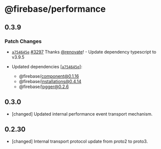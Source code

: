 # @firebase/performance

## 0.3.9

### Patch Changes

- [`a754645e`](https://github.com/firebase/firebase-js-sdk/commit/a754645ec2be1b8c205f25f510196eee298b0d6e) [#3297](https://github.com/firebase/firebase-js-sdk/pull/3297) Thanks [@renovate](https://github.com/apps/renovate)! - Update dependency typescript to v3.9.5

- Updated dependencies [[`a754645e`](https://github.com/firebase/firebase-js-sdk/commit/a754645ec2be1b8c205f25f510196eee298b0d6e)]:
  - @firebase/component@0.1.16
  - @firebase/installations@0.4.14
  - @firebase/logger@0.2.6

## 0.3.0

- [changed] Updated internal performance event transport mechanism.

## 0.2.30

- [changed] Internal transport protocol update from proto2 to proto3.
